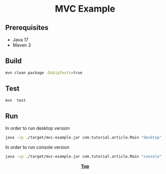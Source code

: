 # <p align="center">MVC Example</p>

## Prerequisites

* Java 17
* Maven 3

## Build

```bash
mvn clean package -DskipTests=true
```

## Test

```bash
mvn  test
```

## Run

In order to run desktop version

```bash
java -cp ./target/mvc-example.jar com.tutorial.article.Main "desktop"
```

In order to run console version

```bash
java -cp ./target/mvc-example.jar com.tutorial.article.Main "console"
```

**<p align="center">[Top](#MVC-Example)</p>**